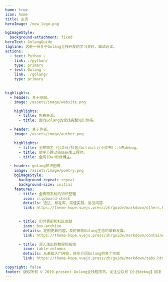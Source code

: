 ```yaml
---
home: true
icon: home
title: 主页
heroImage: /new_logo.png

bgImageStyle:
  background-attachment: fixed
heroText: GolangGuide
tagline: 这是一份关于Golang全栈开发的学习资料，面试必读。
actions:
  - text: Python 💡
    link: ./python/
    type: primary
  - text: Golang 💡
    link: ./golang/
    type: primary    
  

highlights:
  - header: 关于网站。
    image: /assets/image/website.png

    highlights:
      - title: 免费开源。
      - title: 面向Golang的全栈完整知识体系。

  - header: 关于作者。
    image: /assets/image/author.png

    highlights:
      - title: 全网同名（公众号/抖音/bilibili/小红书）：小白debug。
      - title: 前字节跳动高级研发工程师。
      - title: 全网10w+粉丝博主。

  - header: golang知识图谱
    image: /assets/image/poetry.png
    bgImageStyle:
      background-repeat: repeat
      background-size: initial
    features:
      - title: 全面而系统的知识整理
        icon: clipboard-check
        details: 语法、标准库、最佳实践、常见问题
        link: https://theme-hope.vuejs.press/zh/guide/markdown/others.html#link-check
        

      - title: 实时更新和社区贡献
        icon: box-archive
        details: 定期更新内容，及时反映Golang生态的最新发展。
        link: https://theme-hope.vuejs.press/zh/guide/markdown/container.html

      - title: 深入浅出的教程和指南
        icon: table-columns
        details: 从基础入门开始，逐步介绍Golang的各个方面
        link: https://theme-hope.vuejs.press/zh/guide/markdown/tabs.html

copyright: false
footer: 版权所有 © 2019-present Golang全栈程序员，关注公众号【小白debug】回复【面试】获取最全面试pdf
---
```

